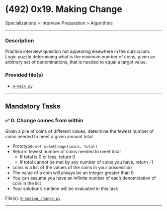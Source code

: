 # (492) 0x19. Making Change
Specializations > Interview Preparation > Algorithms

---


### Description
Practice interview question not appearing elsewhere in the curriculum. Logic puzzle determining what is the minimum number of coins, given an arbitrary set of denominations, that is needed to equal a target value.

### Provided file(s)
* [`0-main.py`](./0-main.py)

---

## Mandatory Tasks

### :white_check_mark: 0. Change comes from within
Given a pile of coins of different values, determine the fewest number of coins needed to meet a given amount total.

* Prototype: `def makeChange(coins, total)`
* Return: fewest number of coins needed to meet total
    * If total is 0 or less, return 0
    * If total cannot be met by any number of coins you have, return -1
* coins is a list of the values of the coins in your possession
* The value of a coin will always be an integer greater than 0
* You can assume you have an infinite number of each denomination of coin in the list
* Your solution’s runtime will be evaluated in this task

File(s): [`0-making_change.py`](./0-making_change.py)

---

